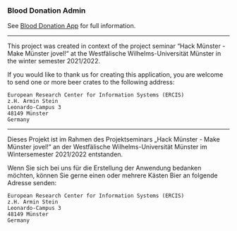 ### Blood Donation Admin
See [Blood Donation App](https://github.com/maxluetkemeyer/blood-donation-app) for full information.
___

This project was created in context of the project seminar “Hack Münster - Make Münster jovel!“ at the Westfälische Wilhelms-Universität Münster in the winter semester 2021/2022. 

If you would like to thank us for creating this application, you are welcome to send one or more beer crates to the following address:

    European Research Center for Information Systems (ERCIS)
    z.H. Armin Stein
    Leonardo-Campus 3
    48149 Münster
    Germany	

---------------------------------------

Dieses Projekt ist im Rahmen des Projektseminars „Hack Münster - Make Münster jovel!“ an der Westfälische Wilhelms-Universität Münster im Wintersemester 2021/2022 entstanden. 

Wenn Sie sich bei uns für die Erstellung der Anwendung bedanken möchten, können Sie gerne einen oder mehrere Kästen Bier an folgende Adresse senden:

    European Research Center for Information Systems (ERCIS)
    z.H. Armin Stein
    Leonardo-Campus 3
    48149 Münster
    Germany	


